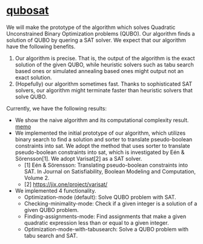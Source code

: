 # [qubosat](https://github.com/hysok2/qubosat)

We will make the prototype of the algorithm which solves Quadratic Unconstrained Binary Optimization problems (QUBO).  Our algorithm finds a solution of QUBO by quering a SAT solver.  We expect that our algorithm have the following benefits.
1. Our algorithm is precise.  That is, the output of the algorithm is the exact solution of the given QUBO, while heuristic solvers such as tabu search based ones or simulated annealing based ones might output not an exact solution.
1. (Hopefully) our algorithm sometimes fast.  Thanks to sophisticated SAT solvers, our algorithm might terminate faster than heuristic solvers that solve QUBO.

Currently, we have the following results:
- We show the naive algorithm and its computational complexity result. [memo](https://arxiv.org/abs/2109.10048)
- We implemented the initial prototype of our algorithm, which utilizes binary search to find a solution and sorter to translate pseudo-boolean constraints into sat.  We adopt the method that uses sorter to translate pseudo-boolean constraints into sat, which is investigated by Eén & Sörensson[1].  We adopt Varisat[2] as a SAT solver.
    - [1] Eén & Sörensson: Translating pseudo-boolean constraints into SAT. In Journal on Satisfiability, Boolean Modeling and Computation, Volume 2.
    - [2] https://jix.one/project/varisat/
- We implemented 4 functionality.
    - Optimization-mode (default): Solve QUBO problem with SAT.
    - Checking-minimality-mode: Check if a given integer is a solution of a given QUBO problem.
    - Finding-assignments-mode: Find assignments that make a given quadratic expression less than or equal to a given integer.
    - Optimization-mode-with-tabusearch: Solve a QUBO problem with tabu search and SAT.

